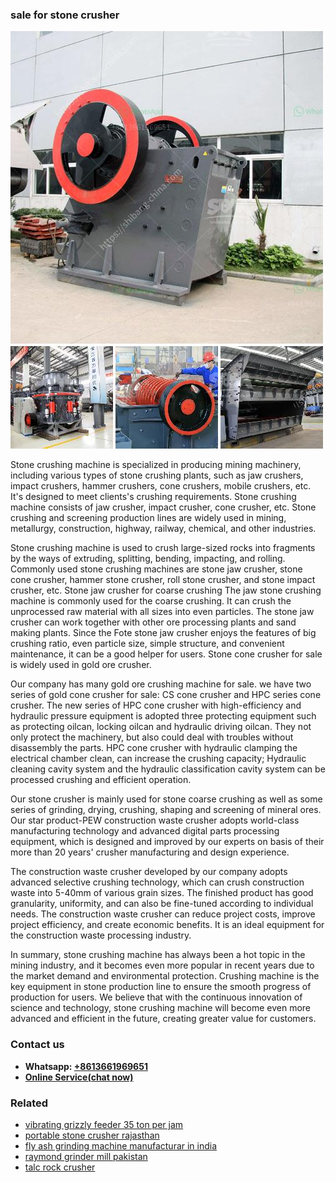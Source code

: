 <h3>sale for stone crusher</h3><img src='1708322944.jpg' alt=''><p>Stone crushing machine is specialized in producing mining machinery, including various types of stone crushing plants, such as jaw crushers, impact crushers, hammer crushers, cone crushers, mobile crushers, etc. It's designed to meet clients's crushing requirements. Stone crushing machine consists of jaw crusher, impact crusher, cone crusher, etc. Stone crushing and screening production lines are widely used in mining, metallurgy, construction, highway, railway, chemical, and other industries.</p><p>Stone crushing machine is used to crush large-sized rocks into fragments by the ways of extruding, splitting, bending, impacting, and rolling. Commonly used stone crushing machines are stone jaw crusher, stone cone crusher, hammer stone crusher, roll stone crusher, and stone impact crusher, etc. Stone jaw crusher for coarse crushing The jaw stone crushing machine is commonly used for the coarse crushing. It can crush the unprocessed raw material with all sizes into even particles. The stone jaw crusher can work together with other ore processing plants and sand making plants. Since the Fote stone jaw crusher enjoys the features of big crushing ratio, even particle size, simple structure, and convenient maintenance, it can be a good helper for users. Stone cone crusher for sale is widely used in gold ore crusher.</p><p>Our company has many gold ore crushing machine for sale. we have two series of gold cone crusher for sale: CS cone crusher and HPC series cone crusher. The new series of HPC cone crusher with high-efficiency and hydraulic pressure equipment is adopted three protecting equipment such as protecting oilcan, locking oilcan and hydraulic driving oilcan. They not only protect the machinery, but also could deal with troubles without disassembly the parts. HPC cone crusher with hydraulic clamping the electrical chamber clean, can increase the crushing capacity; Hydraulic cleaning cavity system and the hydraulic classification cavity system can be processed crushing and efficient operation.</p><p>Our stone crusher is mainly used for stone coarse crushing as well as some series of grinding, drying, crushing, shaping and screening of mineral ores. Our star product-PEW construction waste crusher adopts world-class manufacturing technology and advanced digital parts processing equipment, which is designed and improved by our experts on basis of their more than 20 years' crusher manufacturing and design experience.</p><p>The construction waste crusher developed by our company adopts advanced selective crushing technology, which can crush construction waste into 5-40mm of various grain sizes. The finished product has good granularity, uniformity, and can also be fine-tuned according to individual needs. The construction waste crusher can reduce project costs, improve project efficiency, and create economic benefits. It is an ideal equipment for the construction waste processing industry.</p><p>In summary, stone crushing machine has always been a hot topic in the mining industry, and it becomes even more popular in recent years due to the market demand and environmental protection. Crushing machine is the key equipment in stone production line to ensure the smooth progress of production for users. We believe that with the continuous innovation of science and technology, stone crushing machine will become even more advanced and efficient in the future, creating greater value for customers.</p><h3>Contact us</h3><ul><li><strong>Whatsapp:&nbsp;<a href="https://wa.me/8613661969651">+8613661969651</a></strong></li><li><a href="https://swt.shibang-china.com/?git&amp;zhl&amp;sale for stone crusher"><strong>Online Service(chat now)</strong></a></li></ul><h3>Related</h3><ul><li><a href='vibrating grizzly feeder 35 ton per jam.md'>vibrating grizzly feeder 35 ton per jam</a></li><li><a href='portable stone crusher rajasthan.md'>portable stone crusher rajasthan</a></li><li><a href='fly ash grinding machine manufacturar in india.md'>fly ash grinding machine manufacturar in india</a></li><li><a href='raymond grinder mill pakistan.md'>raymond grinder mill pakistan</a></li><li><a href='talc rock crusher.md'>talc rock crusher</a></li></ul>